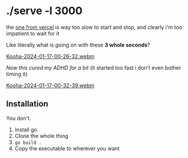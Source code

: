 # ./serve -l 3000

the [one from vercel](https://github.com/vercel/serve) is way too slow to start and stop, and clearly i'm too impatient to wait for it

Like literally what is going on with these **3 whole seconds**?

[Kooha-2024-01-17-00-26-32.webm](https://github.com/tabbybox/serve/assets/11581624/bf44d743-7b20-433f-bf9f-8744cb4f3342)

*Now this cured my ADHD for a bit* (it started too fast i don't even bother timing it)

[Kooha-2024-01-17-00-32-39.webm](https://github.com/tabbybox/serve/assets/11581624/a441ba72-69da-47b1-9cc7-d2bb765d5daf)


## Installation
You don't. 
1. Install go
2. Clone the whole thing
3. `go build .`
4. Copy the executable to wherever you want

